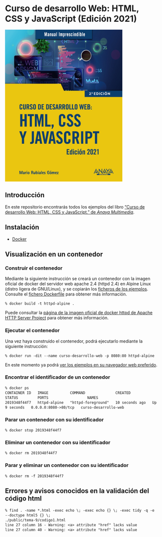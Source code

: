 # Curso de desarrollo Web: HTML, CSS y JavaScript (Edición 2021)
<img src="images/portada-libro.jpeg" height="500">

## Introducción
En este repositorio encontrarás todos los ejemplos del libro [“Curso de desarrollo Web: HTML, CSS y JavaScript.” de _Anaya Multimedia_](https://anayamultimedia.es/libro/manuales-imprescindibles/curso-de-desarrollo-web-html-css-y-javascript-edicion-2021-mario-rubiales-gomez-9788441544147/).

## Instalación
- [Docker](https://www.docker.com/)

## Visualización en un contenedor

### Construir el contenedor
Mediante la siguiente instrucción se creará un contenedor con la imagen oficial de docker del servidor web apache 2.4 (httpd 2.4) en Alpine Linux (distro ligera de GNU/Linux), y se copiarán los [ficheros de los ejemplos](public). Consulte el [fichero Dockerfile](Dockerfile) para obtener más información.
```
% docker build -t httpd-alpine .
```
Puede consultar la [página de la imagen oficial de docker httpd de Apache HTTP Server Project](https://hub.docker.com/_/httpd) para obtener más información.

### Ejecutar el contenedor
Una vez haya construido el contenedor, podrá ejecutarlo mediante la siguiente instrucción:
```
% docker run -dit --name curso-desarrollo-web -p 8080:80 httpd-alpine
```
En este momento ya podrá [ver los ejemplos en su navegador web preferido](http://localhost:8080/).

### Encontrar el identificador de un contenedor
```
% docker ps
CONTAINER ID   IMAGE          COMMAND              CREATED          STATUS         PORTS                  NAMES
2019348f44f7   httpd-alpine   "httpd-foreground"   10 seconds ago   Up 9 seconds   0.0.0.0:8080->80/tcp   curso-desarrollo-web
```

### Parar un contenedor con su identificador
```
% docker stop 2019348f44f7
```

### Eliminar un contenedor con su identificador
```
% docker rm 2019348f44f7
```

### Parar y eliminar un contenedor con su identificador
```
% docker rm -f 2019348f44f7
```

## Errores y avisos conocidos en la validación del código html
```
% find . -name *.html -exec echo \; -exec echo {} \; -exec tidy -q -e --doctype html5 {} \;
./public/tema-9/codigo1.html
line 27 column 16 - Warning: <a> attribute "href" lacks value
line 27 column 40 - Warning: <a> attribute "href" lacks value
```
